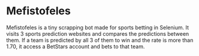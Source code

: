 # Mefistofeles
Mefistofeles is a tiny scrapping bot made for sports betting in Selenium.
It visits 3 sports prediction websites and compares the predictions between them.
If a team is predicted by all 3 of them to win and the rate is more than 1.70, it access a BetStars account and bets to that team.
